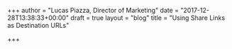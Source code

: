 +++
author = "Lucas Piazza, Director of Marketing"
date = "2017-12-28T13:38:33+00:00"
draft = true
layout = "blog"
title = "Using Share Links as Destination URLs"

+++

